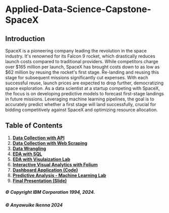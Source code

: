 
# Applied-Data-Science-Capstone-SpaceX

## Introduction
SpaceX is a pioneering company leading the revolution in the space industry. It's renowned for its Falcon 9 rocket, which drastically reduces launch costs compared to traditional providers. While competitors charge over $165 million per launch, SpaceX has brought costs down to as low as $62 million by reusing the rocket's first stage. Re-landing and reusing this stage for subsequent missions significantly cut expenses. With each successful reuse, launch prices are expected to drop further, democratizing space exploration. As a data scientist at a startup competing with SpaceX, the focus is on developing predictive models to forecast first-stage landings in future missions. Leveraging machine learning pipelines, the goal is to accurately predict whether a first stage will land successfully, crucial for bidding competitively against SpaceX and optimizing resource allocation.

## Table of Contents
1. [**Data Collection with API**]()
2. [**Data Collection with Web Scraping**]()
3. [**Data Wrangling**]()
4. [**EDA with SQL**]()
5. [**EDA with Visulaization Lab**]()
6. [**Interactive Visual Analytics with Folium**]()
7. [**Dashboard Application (Code)**]()
8. [**Predictive Analysis - Machine Learning Lab**]()
9. [**Final Presentation (Slide)**]()




##### © Copyright IBM Corporation 1994, 2024.
##### © Anyawuike Ikenna 2024
